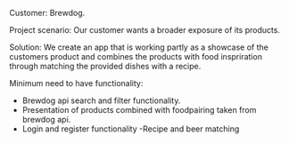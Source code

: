 Customer: Brewdog.

Project scenario: Our customer wants a broader exposure of its products.

Solution: We create an app that is working partly as a showcase of the customers product and combines the products with food inspriration through matching the provided dishes with a recipe.

Minimum need to have functionality:

- Brewdog api search and filter functionality.
- Presentation of products combined with foodpairing taken from brewdog api.
- Login and register functionality
-Recipe and beer matching 
